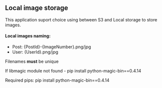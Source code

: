## Local image storage
This application suport choice using between S3 and Local storage to store images.

#### Local images naming:
- Post: {PostId}-{ImageNumber}.png/jpg
- User: {UserId}.png/jpg

Filenames **must** be unique

If libmagic module not found - pip install python-magic-bin==0.4.14

Required pips:
pip install python-magic-bin==0.4.14